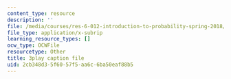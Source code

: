 ```yaml
---
content_type: resource
description: ''
file: /media/courses/res-6-012-introduction-to-probability-spring-2018/2cb348d35f6057f5aa6c6ba50eaf88b5_wSQaYn2h-e8.vtt
file_type: application/x-subrip
learning_resource_types: []
ocw_type: OCWFile
resourcetype: Other
title: 3play caption file
uid: 2cb348d3-5f60-57f5-aa6c-6ba50eaf88b5
---
```

